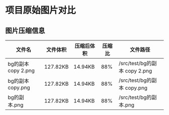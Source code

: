 # 项目原始图片对比

## 图片压缩信息

| 文件名 | 文件体积 | 压缩后体积 | 压缩比 | 文件路径 |
| -- | -- | -- | -- | -- |
| bg的副本 copy 2.png | 127.82KB | 14.94KB | 88% | /src/test/bg的副本 copy 2.png |
| bg的副本 copy.png | 127.82KB | 14.94KB | 88% | /src/test/bg的副本 copy.png |
| bg的副本.png | 127.82KB | 14.94KB | 88% | /src/test/bg的副本.png |
